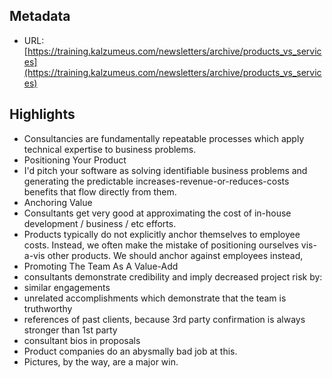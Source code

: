 ## Metadata
* URL: [https://training.kalzumeus.com/newsletters/archive/products_vs_services](https://training.kalzumeus.com/newsletters/archive/products_vs_services)

## Highlights
* Consultancies are fundamentally repeatable processes which apply technical expertise to business problems.
* Positioning Your Product
* I'd pitch your software as solving identifiable business problems and generating the predictable increases-revenue-or-reduces-costs benefits that flow directly from them.
* Anchoring Value
* Consultants get very good at approximating the cost of in-house development / business / etc efforts.
* Products typically do not explicitly anchor themselves to employee costs. Instead, we often make the mistake of positioning ourselves vis-a-vis other products. We should anchor against employees instead,
* Promoting The Team As A Value-Add
* consultants demonstrate credibility and imply decreased project risk by:
* similar engagements
* unrelated accomplishments which demonstrate that the team is truthworthy
* references of past clients, because 3rd party confirmation is always stronger than 1st party
* consultant bios in proposals
* Product companies do an abysmally bad job at this.
* Pictures, by the way, are a major win.